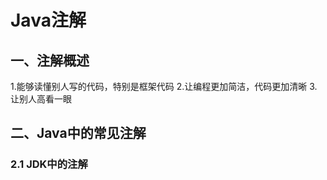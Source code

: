 # Java注解

## 一、注解概述

1.能够读懂别人写的代码，特别是框架代码
2.让编程更加简洁，代码更加清晰
3.让别人高看一眼

## 二、Java中的常见注解

### 2.1 JDK中的注解

